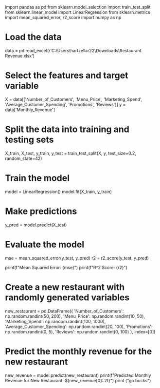 import pandas as pd
from sklearn.model_selection import train_test_split
from sklearn.linear_model import LinearRegression
from sklearn.metrics import mean_squared_error, r2_score
import numpy as np

# Load the data
data = pd.read_excel(r'C:\Users\hartzellar22\Downloads\Restaurant Revenue.xlsx')

# Select the features and target variable
X = data[['Number_of_Customers', 'Menu_Price', 'Marketing_Spend', 'Average_Customer_Spending', 'Promotions', 'Reviews']]
y = data['Monthly_Revenue']

# Split the data into training and testing sets
X_train, X_test, y_train, y_test = train_test_split(X, y, test_size=0.2, random_state=42)

# Train the model
model = LinearRegression()
model.fit(X_train, y_train)

# Make predictions
y_pred = model.predict(X_test)

# Evaluate the model
mse = mean_squared_error(y_test, y_pred)
r2 = r2_score(y_test, y_pred)

print(f"Mean Squared Error: {mse}")
print(f"R^2 Score: {r2}")

# Create a new restaurant with randomly generated variables
new_restaurant = pd.DataFrame({
    'Number_of_Customers': np.random.randint(50, 200),
    'Menu_Price': np.random.randint(10, 50),
    'Marketing_Spend': np.random.randint(100, 1000),
    'Average_Customer_Spending': np.random.randint(20, 100),
    'Promotions': np.random.randint(0, 5),
    'Reviews': np.random.randint(0, 100)
}, index=[0])

# Predict the monthly revenue for the new restaurant
new_revenue = model.predict(new_restaurant)
print(f"Predicted Monthly Revenue for New Restaurant: ${new_revenue[0]:.2f}")
print ("go bucks")
